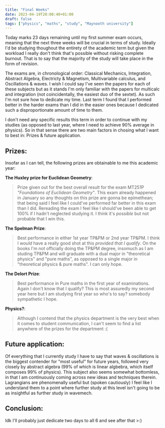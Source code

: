 ```yaml
---
title: "Final Weeks"
date: 2023-04-19T20:08:40+01:00
draft: false
tags: ["physics", "maths", "study", "Maynooth university"]
---
```


Today marks 23 days remaining until my first summer exam occurs, meaning that the next three weeks will be crucial in terms of study. Ideally I'd be studying thoughout the entirety of the academic term but given the workload I really don't think that's possible without risking complete burnout. That is to say that the majority of the study will take place in the form of revision.

The exams are, in chronological order: Classical Mechanics, Integration, Abstract Algebra, Electricty & Magnetism, Multivariable calculus, and Oscillations & waves. I wish I could say I've seen the papers for each of these subjects but as it stands I'm only familiar with the papers for multicalc and integration (not coincidentally, the easiest duo of the sextet). As such I'm not sure how to dedicate my time. Last term I found that I performed better in the harder exams than I did in the easier ones because I dedicated such a disproportionate amount of time to them.

I don't need any specific results this term in order to continue with my studies (as opposed to last year, where I need to achieve 90% average in physics). So in that sense there are two main factors in chosing what I want to best in: Prizes & future application.

## Prizes:

Insofar as I can tell, the following prizes are obtainable to me this academic year:   

**The Huxley prize for Euclidean Geometry**: 
> Prize given out for the best overall result for the exam MT251P _"Foundations of Euclidean Geometry"_. This exam already happened in January so any thoughts on this prize are gonna be epimethean; that being said I feel like I could've performed far better in this exam than I did. Rereading the exam I feel like I should've been able to get 100% if I hadn't neglected studying it. I think it's _possible_ but not probable that I win this.

**The Spelman Prize**:
> Best performance in either 1st year TP&PM or 2nd year TP&PM. I think I _would_ have a really good shot at this _provided that I qualify_. On the books I'm not officially doing the TP&PM degree, insomuch as I am studing TP&PM and will graduate with a dual major in "theoretical physics" and "pure maths", as opposed to a single major in "theoretical physics & pure maths". I can only hope.

**The Delort Prize**: 
> Best performance in Pure maths in the first year of examinations. Again I don't know that I qualify? This is most assuredly my second year here but I am studying first year so who's to say? somebody sympathetic I hope.

**Physics?**:
> Although I contend that the physics department is the very best when it comes to student communication, I can't seem to find a list anywhere of the prizes for the department :(

## Future application:

Of everything that I currently study I have to say that waves & oscillations is the biggest contender for "most useful" for future years, followed very closely by abstract algebra (99% of which is linear algbebra, which itself composes 99% of physics). This subject also seems somewhat bottomless, in that I am continuously coming across new ideas and techniques therein. Lagrangians are phenomenally useful but (spoken cautiously) I feel like I understand them to a point where further study at this level isn't going to be as insightful as further study in wavemech.

## Conclusion:

Idk I'll probably just dedicate two days to all 6 and see after that >:)
